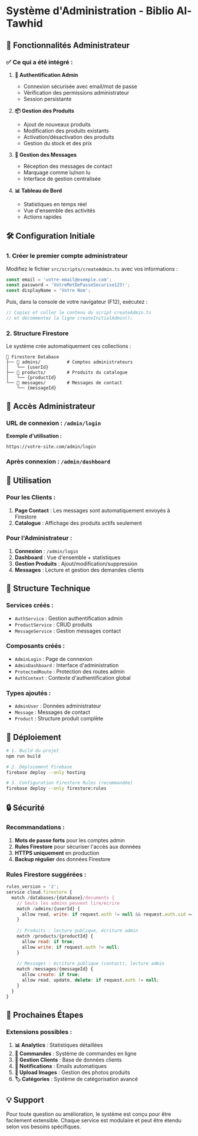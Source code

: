 # Système d'Administration - Biblio Al-Tawhid

## 🚀 Fonctionnalités Administrateur

### ✅ Ce qui a été intégré :

1. **🔐 Authentification Admin**
   - Connexion sécurisée avec email/mot de passe
   - Vérification des permissions administrateur
   - Session persistante

2. **📦 Gestion des Produits**
   - Ajout de nouveaux produits
   - Modification des produits existants
   - Activation/désactivation des produits
   - Gestion du stock et des prix

3. **💬 Gestion des Messages**
   - Réception des messages de contact
   - Marquage comme lu/non lu
   - Interface de gestion centralisée

4. **📊 Tableau de Bord**
   - Statistiques en temps réel
   - Vue d'ensemble des activités
   - Actions rapides

## 🛠️ Configuration Initiale

### 1. Créer le premier compte administrateur

Modifiez le fichier `src/scripts/createAdmin.ts` avec vos informations :

```typescript
const email = 'votre-email@exemple.com';
const password = 'VotreMotDePasseSecurise123!';
const displayName = 'Votre Nom';
```

Puis, dans la console de votre navigateur (F12), exécutez :

```javascript
// Copiez et collez le contenu du script createAdmin.ts
// et décommentez la ligne createInitialAdmin();
```

### 2. Structure Firestore

Le système crée automatiquement ces collections :

```
📁 Firestore Database
├── 📂 admins/          # Comptes administrateurs
│   └── {userId}
├── 📂 products/        # Produits du catalogue
│   └── {productId}
└── 📂 messages/        # Messages de contact
    └── {messageId}
```

## 🔑 Accès Administrateur

### URL de connexion : `/admin/login`

**Exemple d'utilisation :**
```
https://votre-site.com/admin/login
```

### Après connexion : `/admin/dashboard`

## 📱 Utilisation

### Pour les Clients :
1. **Page Contact** : Les messages sont automatiquement envoyés à Firestore
2. **Catalogue** : Affichage des produits actifs seulement

### Pour l'Administrateur :
1. **Connexion** : `/admin/login`
2. **Dashboard** : Vue d'ensemble + statistiques
3. **Gestion Produits** : Ajout/modification/suppression
4. **Messages** : Lecture et gestion des demandes clients

## 🔧 Structure Technique

### Services créés :
- `AuthService` : Gestion authentification admin
- `ProductService` : CRUD produits
- `MessageService` : Gestion messages contact

### Composants créés :
- `AdminLogin` : Page de connexion
- `AdminDashboard` : Interface d'administration
- `ProtectedRoute` : Protection des routes admin
- `AuthContext` : Contexte d'authentification global

### Types ajoutés :
- `AdminUser` : Données administrateur
- `Message` : Messages de contact
- `Product` : Structure produit complète

## 🚀 Déploiement

```bash
# 1. Build du projet
npm run build

# 2. Déploiement Firebase
firebase deploy --only hosting

# 3. Configuration Firestore Rules (recommandée)
firebase deploy --only firestore:rules
```

## 🔒 Sécurité

### Recommandations :
1. **Mots de passe forts** pour les comptes admin
2. **Rules Firestore** pour sécuriser l'accès aux données
3. **HTTPS uniquement** en production
4. **Backup régulier** des données Firestore

### Rules Firestore suggérées :
```javascript
rules_version = '2';
service cloud.firestore {
  match /databases/{database}/documents {
    // Seuls les admins peuvent lire/écrire
    match /admins/{userId} {
      allow read, write: if request.auth != null && request.auth.uid == userId;
    }
    
    // Produits : lecture publique, écriture admin
    match /products/{productId} {
      allow read: if true;
      allow write: if request.auth != null;
    }
    
    // Messages : écriture publique (contact), lecture admin
    match /messages/{messageId} {
      allow create: if true;
      allow read, update, delete: if request.auth != null;
    }
  }
}
```

## 🎯 Prochaines Étapes

### Extensions possibles :
1. **📊 Analytics** : Statistiques détaillées
2. **🛒 Commandes** : Système de commandes en ligne
3. **👥 Gestion Clients** : Base de données clients
4. **📧 Notifications** : Emails automatiques
5. **📸 Upload Images** : Gestion des photos produits
6. **🏷️ Catégories** : Système de catégorisation avancé

## 💡 Support

Pour toute question ou amélioration, le système est conçu pour être facilement extensible. Chaque service est modulaire et peut être étendu selon vos besoins spécifiques.
